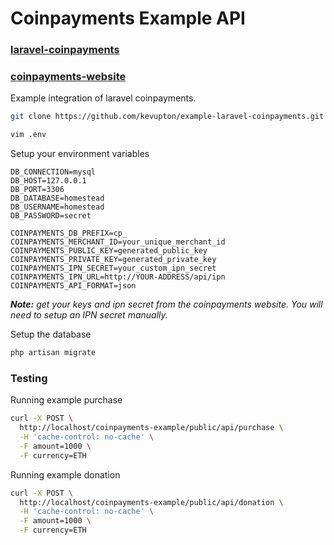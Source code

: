 # Coinpayments Example API

### [laravel-coinpayments](https://github.com/kevupton/laravel-coinpayments)
### [coinpayments-website](https://www.coinpayments.net/index.php?ref=a458c004de21a18c71849871781be820)


Example integration of laravel coinpayments.

```bash
git clone https://github.com/kevupton/example-laravel-coinpayments.git
```

```bash
vim .env
```

Setup your environment variables
```
DB_CONNECTION=mysql
DB_HOST=127.0.0.1
DB_PORT=3306
DB_DATABASE=homestead
DB_USERNAME=homestead
DB_PASSWORD=secret

COINPAYMENTS_DB_PREFIX=cp_
COINPAYMENTS_MERCHANT_ID=your_unique_merchant_id
COINPAYMENTS_PUBLIC_KEY=generated_public_key
COINPAYMENTS_PRIVATE_KEY=generated_private_key
COINPAYMENTS_IPN_SECRET=your_custom_ipn_secret
COINPAYMENTS_IPN_URL=http://YOUR-ADDRESS/api/ipn
COINPAYMENTS_API_FORMAT=json
```

***Note:*** *get  your keys and ipn secret from the coinpayments website. You will need to setup an IPN secret manually.*

Setup the database
```bash
php artisan migrate
```

### Testing

Running example purchase

```bash
curl -X POST \
  http://localhost/coinpayments-example/public/api/purchase \
  -H 'cache-control: no-cache' \
  -F amount=1000 \
  -F currency=ETH
```

Running example donation

```bash
curl -X POST \
  http://localhost/coinpayments-example/public/api/donation \
  -H 'cache-control: no-cache' \
  -F amount=1000 \
  -F currency=ETH
```
